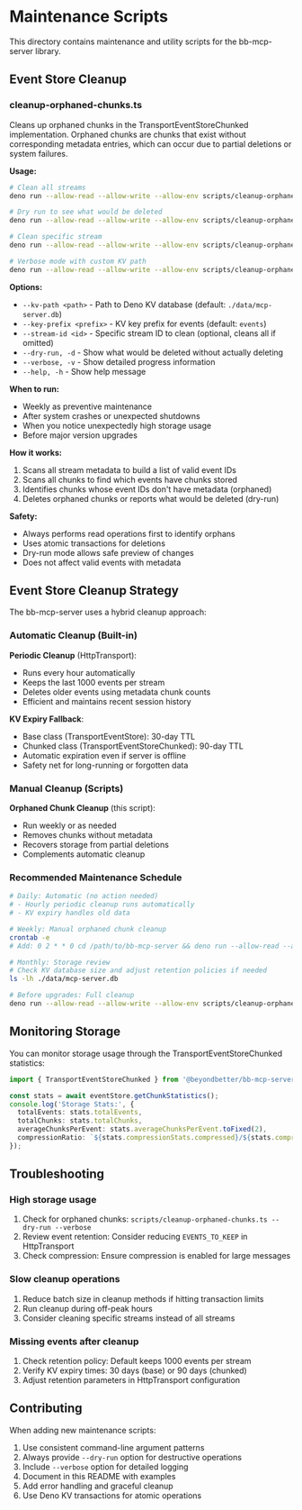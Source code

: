 # Maintenance Scripts

This directory contains maintenance and utility scripts for the bb-mcp-server library.

## Event Store Cleanup

### cleanup-orphaned-chunks.ts

Cleans up orphaned chunks in the TransportEventStoreChunked implementation. Orphaned chunks are chunks that exist without corresponding metadata entries, which can occur due to partial deletions or system failures.

**Usage:**

```bash
# Clean all streams
deno run --allow-read --allow-write --allow-env scripts/cleanup-orphaned-chunks.ts

# Dry run to see what would be deleted
deno run --allow-read --allow-write --allow-env scripts/cleanup-orphaned-chunks.ts --dry-run

# Clean specific stream
deno run --allow-read --allow-write --allow-env scripts/cleanup-orphaned-chunks.ts --stream-id "stream_123"

# Verbose mode with custom KV path
deno run --allow-read --allow-write --allow-env scripts/cleanup-orphaned-chunks.ts --kv-path ./my-db.db --verbose
```

**Options:**

- `--kv-path <path>` - Path to Deno KV database (default: `./data/mcp-server.db`)
- `--key-prefix <prefix>` - KV key prefix for events (default: `events`)
- `--stream-id <id>` - Specific stream ID to clean (optional, cleans all if omitted)
- `--dry-run, -d` - Show what would be deleted without actually deleting
- `--verbose, -v` - Show detailed progress information
- `--help, -h` - Show help message

**When to run:**

- Weekly as preventive maintenance
- After system crashes or unexpected shutdowns
- When you notice unexpectedly high storage usage
- Before major version upgrades

**How it works:**

1. Scans all stream metadata to build a list of valid event IDs
2. Scans all chunks to find which events have chunks stored
3. Identifies chunks whose event IDs don't have metadata (orphaned)
4. Deletes orphaned chunks or reports what would be deleted (dry-run)

**Safety:**

- Always performs read operations first to identify orphans
- Uses atomic transactions for deletions
- Dry-run mode allows safe preview of changes
- Does not affect valid events with metadata

## Event Store Cleanup Strategy

The bb-mcp-server uses a hybrid cleanup approach:

### Automatic Cleanup (Built-in)

**Periodic Cleanup** (HttpTransport):
- Runs every hour automatically
- Keeps the last 1000 events per stream
- Deletes older events using metadata chunk counts
- Efficient and maintains recent session history

**KV Expiry Fallback**:
- Base class (TransportEventStore): 30-day TTL
- Chunked class (TransportEventStoreChunked): 90-day TTL
- Automatic expiration even if server is offline
- Safety net for long-running or forgotten data

### Manual Cleanup (Scripts)

**Orphaned Chunk Cleanup** (this script):
- Run weekly or as needed
- Removes chunks without metadata
- Recovers storage from partial deletions
- Complements automatic cleanup

### Recommended Maintenance Schedule

```bash
# Daily: Automatic (no action needed)
# - Hourly periodic cleanup runs automatically
# - KV expiry handles old data

# Weekly: Manual orphaned chunk cleanup
crontab -e
# Add: 0 2 * * 0 cd /path/to/bb-mcp-server && deno run --allow-read --allow-write --allow-env scripts/cleanup-orphaned-chunks.ts

# Monthly: Storage review
# Check KV database size and adjust retention policies if needed
ls -lh ./data/mcp-server.db

# Before upgrades: Full cleanup
deno run --allow-read --allow-write --allow-env scripts/cleanup-orphaned-chunks.ts --verbose
```

## Monitoring Storage

You can monitor storage usage through the TransportEventStoreChunked statistics:

```typescript
import { TransportEventStoreChunked } from '@beyondbetter/bb-mcp-server';

const stats = await eventStore.getChunkStatistics();
console.log('Storage Stats:', {
  totalEvents: stats.totalEvents,
  totalChunks: stats.totalChunks,
  averageChunksPerEvent: stats.averageChunksPerEvent.toFixed(2),
  compressionRatio: `${stats.compressionStats.compressed}/${stats.compressionStats.uncompressed}`,
});
```

## Troubleshooting

### High storage usage

1. Check for orphaned chunks: `scripts/cleanup-orphaned-chunks.ts --dry-run --verbose`
2. Review event retention: Consider reducing `EVENTS_TO_KEEP` in HttpTransport
3. Check compression: Ensure compression is enabled for large messages

### Slow cleanup operations

1. Reduce batch size in cleanup methods if hitting transaction limits
2. Run cleanup during off-peak hours
3. Consider cleaning specific streams instead of all streams

### Missing events after cleanup

1. Check retention policy: Default keeps 1000 events per stream
2. Verify KV expiry times: 30 days (base) or 90 days (chunked)
3. Adjust retention parameters in HttpTransport configuration

## Contributing

When adding new maintenance scripts:

1. Use consistent command-line argument patterns
2. Always provide `--dry-run` option for destructive operations
3. Include `--verbose` option for detailed logging
4. Document in this README with examples
5. Add error handling and graceful cleanup
6. Use Deno KV transactions for atomic operations
